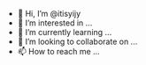 - 👋 Hi, I’m @itisyijy
- 👀 I’m interested in ...
- 🌱 I’m currently learning ...
- 💞️ I’m looking to collaborate on ...
- 📫 How to reach me ...

<!---
itisyijy/itisyijy is a ✨ special ✨ repository because its `README.md` (this file) appears on your GitHub profile.
You can click the Preview link to take a look at your changes.
--->
